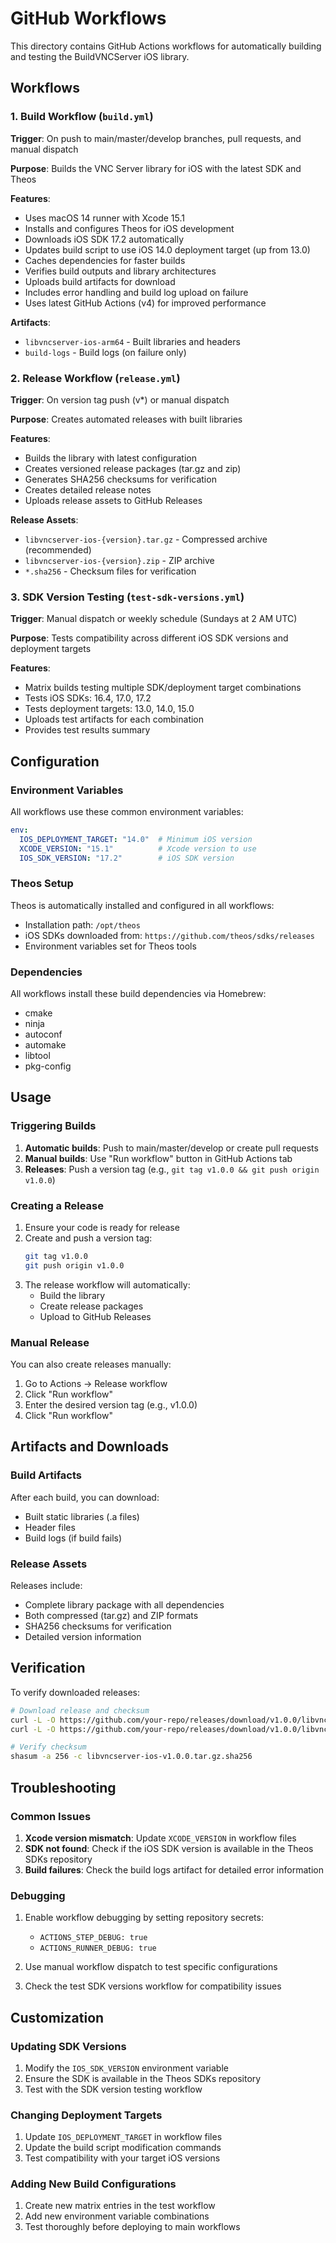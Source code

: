 # GitHub Workflows

This directory contains GitHub Actions workflows for automatically building and testing the BuildVNCServer iOS library.

## Workflows

### 1. Build Workflow (`build.yml`)

**Trigger**: On push to main/master/develop branches, pull requests, and manual dispatch

**Purpose**: Builds the VNC Server library for iOS with the latest SDK and Theos

**Features**:
- Uses macOS 14 runner with Xcode 15.1
- Installs and configures Theos for iOS development
- Downloads iOS SDK 17.2 automatically
- Updates build script to use iOS 14.0 deployment target (up from 13.0)
- Caches dependencies for faster builds
- Verifies build outputs and library architectures
- Uploads build artifacts for download
- Includes error handling and build log upload on failure
- Uses latest GitHub Actions (v4) for improved performance

**Artifacts**:
- `libvncserver-ios-arm64` - Built libraries and headers
- `build-logs` - Build logs (on failure only)

### 2. Release Workflow (`release.yml`)

**Trigger**: On version tag push (v*) or manual dispatch

**Purpose**: Creates automated releases with built libraries

**Features**:
- Builds the library with latest configuration
- Creates versioned release packages (tar.gz and zip)
- Generates SHA256 checksums for verification
- Creates detailed release notes
- Uploads release assets to GitHub Releases

**Release Assets**:
- `libvncserver-ios-{version}.tar.gz` - Compressed archive (recommended)
- `libvncserver-ios-{version}.zip` - ZIP archive
- `*.sha256` - Checksum files for verification

### 3. SDK Version Testing (`test-sdk-versions.yml`)

**Trigger**: Manual dispatch or weekly schedule (Sundays at 2 AM UTC)

**Purpose**: Tests compatibility across different iOS SDK versions and deployment targets

**Features**:
- Matrix builds testing multiple SDK/deployment target combinations
- Tests iOS SDKs: 16.4, 17.0, 17.2
- Tests deployment targets: 13.0, 14.0, 15.0
- Uploads test artifacts for each combination
- Provides test results summary

## Configuration

### Environment Variables

All workflows use these common environment variables:

```yaml
env:
  IOS_DEPLOYMENT_TARGET: "14.0"  # Minimum iOS version
  XCODE_VERSION: "15.1"          # Xcode version to use
  IOS_SDK_VERSION: "17.2"        # iOS SDK version
```

### Theos Setup

Theos is automatically installed and configured in all workflows:

- Installation path: `/opt/theos`
- iOS SDKs downloaded from: `https://github.com/theos/sdks/releases`
- Environment variables set for Theos tools

### Dependencies

All workflows install these build dependencies via Homebrew:
- cmake
- ninja
- autoconf
- automake
- libtool
- pkg-config

## Usage

### Triggering Builds

1. **Automatic builds**: Push to main/master/develop or create pull requests
2. **Manual builds**: Use "Run workflow" button in GitHub Actions tab
3. **Releases**: Push a version tag (e.g., `git tag v1.0.0 && git push origin v1.0.0`)

### Creating a Release

1. Ensure your code is ready for release
2. Create and push a version tag:
   ```bash
   git tag v1.0.0
   git push origin v1.0.0
   ```
3. The release workflow will automatically:
   - Build the library
   - Create release packages
   - Upload to GitHub Releases

### Manual Release

You can also create releases manually:

1. Go to Actions → Release workflow
2. Click "Run workflow"
3. Enter the desired version tag (e.g., v1.0.0)
4. Click "Run workflow"

## Artifacts and Downloads

### Build Artifacts

After each build, you can download:
- Built static libraries (.a files)
- Header files
- Build logs (if build fails)

### Release Assets

Releases include:
- Complete library package with all dependencies
- Both compressed (tar.gz) and ZIP formats
- SHA256 checksums for verification
- Detailed version information

## Verification

To verify downloaded releases:

```bash
# Download release and checksum
curl -L -O https://github.com/your-repo/releases/download/v1.0.0/libvncserver-ios-v1.0.0.tar.gz
curl -L -O https://github.com/your-repo/releases/download/v1.0.0/libvncserver-ios-v1.0.0.tar.gz.sha256

# Verify checksum
shasum -a 256 -c libvncserver-ios-v1.0.0.tar.gz.sha256
```

## Troubleshooting

### Common Issues

1. **Xcode version mismatch**: Update `XCODE_VERSION` in workflow files
2. **SDK not found**: Check if the iOS SDK version is available in the Theos SDKs repository
3. **Build failures**: Check the build logs artifact for detailed error information

### Debugging

1. Enable workflow debugging by setting repository secrets:
   - `ACTIONS_STEP_DEBUG: true`
   - `ACTIONS_RUNNER_DEBUG: true`

2. Use manual workflow dispatch to test specific configurations

3. Check the test SDK versions workflow for compatibility issues

## Customization

### Updating SDK Versions

1. Modify the `IOS_SDK_VERSION` environment variable
2. Ensure the SDK is available in the Theos SDKs repository
3. Test with the SDK version testing workflow

### Changing Deployment Targets

1. Update `IOS_DEPLOYMENT_TARGET` in workflow files
2. Update the build script modification commands
3. Test compatibility with your target iOS versions

### Adding New Build Configurations

1. Create new matrix entries in the test workflow
2. Add new environment variable combinations
3. Test thoroughly before deploying to main workflows